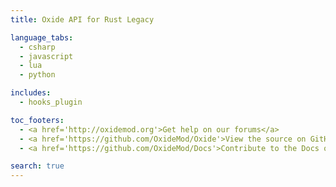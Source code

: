```yaml
---
title: Oxide API for Rust Legacy

language_tabs:
  - csharp
  - javascript
  - lua
  - python

includes:
  - hooks_plugin

toc_footers:
  - <a href='http://oxidemod.org'>Get help on our forums</a>
  - <a href='https://github.com/OxideMod/Oxide'>View the source on GitHub</a>
  - <a href='https://github.com/OxideMod/Docs'>Contribute to the Docs on GitHub</a>

search: true
---
```

